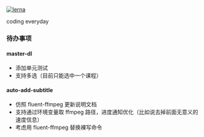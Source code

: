 [![lerna](https://img.shields.io/badge/maintained%20with-lerna-cc00ff.svg)](https://lerna.js.org/)

coding everyday

### 待办事项

#### master-dl

- 添加单元测试
- 支持多选（目前只能选中一个课程）

#### auto-add-subtitle

- 仿照 fluent-ffmpeg 更新说明文档
- 支持通过环境变量取 ffmpeg 路径，进度通知优化（比如说去掉前面无意义的速度信息）
- 考虑用 fluent-ffmpeg 替换裸写命令

